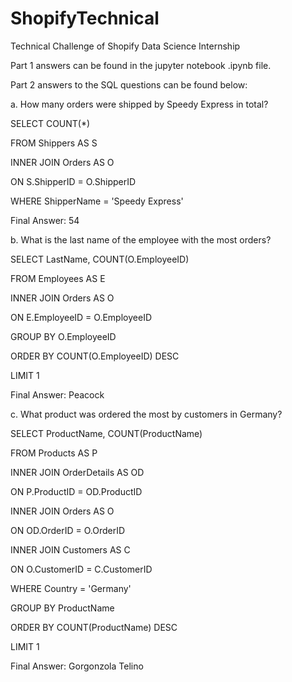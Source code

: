 # ShopifyTechnical
Technical Challenge of Shopify Data Science Internship

Part 1 answers can be found in the jupyter notebook .ipynb file.



Part 2 answers to the SQL questions can be found below:

a.	How many orders were shipped by Speedy Express in total?

SELECT COUNT(*)

FROM Shippers AS S

INNER JOIN Orders AS O

ON S.ShipperID = O.ShipperID

WHERE ShipperName = 'Speedy Express'


Final Answer: 54



     
b.	What is the last name of the employee with the most orders?

SELECT LastName, COUNT(O.EmployeeID)

FROM Employees AS E

INNER JOIN Orders AS O

ON E.EmployeeID = O.EmployeeID

GROUP BY O.EmployeeID

ORDER BY COUNT(O.EmployeeID) DESC

LIMIT 1

Final Answer: Peacock



c.	What product was ordered the most by customers in Germany?

SELECT ProductName, COUNT(ProductName)

FROM Products AS P

INNER JOIN OrderDetails AS OD

ON P.ProductID = OD.ProductID

INNER JOIN Orders AS O

ON OD.OrderID = O.OrderID

INNER JOIN Customers AS C

ON O.CustomerID = C.CustomerID

WHERE Country = 'Germany'

GROUP BY ProductName

ORDER BY COUNT(ProductName) DESC

LIMIT 1

Final Answer: Gorgonzola Telino



